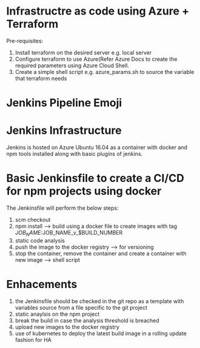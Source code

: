 # Infrastructre as code using Azure + Terraform

Pre-requisites:

1.  Install terraform on the desired server e.g. local server
2.  Configure terraform to use Azure(Refer Azure Docs to create the required parameters using Azure Cloud Shell.
3.  Create a simple shell script e.g. azure_params.sh to source the variable that terraform needs


# Jenkins Pipeline Emoji

# Jenkins Infrastructure
  
  Jenkins is hosted on Azure Ubuntu 16.04 as a container with docker and npm tools installed along with basic plugins of jenkins.

# Basic Jenkinsfile to create a CI/CD for npm projects using docker

The Jenkinsfile will perform the below steps:

  1. scm checkout 
  2. npm install --> build using a docker file to create images with tag $JOB_NAME:$JOB_NAME_v_$BUILD_NUMBER
  3. static code analysis
  3. push the image to the docker registry --> for versioning
  4. stop the container, remove the container and create a container with new image --> shell script
  
# Enhacements

  1. the Jenkinsfile should be checked in the git repo as a template with variables source from a file specific to the git project
  2. static anaylsis on the npm project 
  3. break the build in case the analysis threshold is breached
  4. upload new images to the docker registry
  5. use of kubernetes to deploy the latest build image in a rolling update fashion for HA
  
  
  
